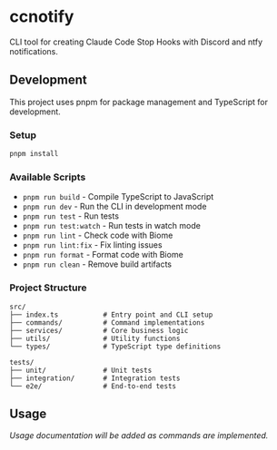 # ccnotify

CLI tool for creating Claude Code Stop Hooks with Discord and ntfy notifications.

## Development

This project uses pnpm for package management and TypeScript for development.

### Setup

```bash
pnpm install
```

### Available Scripts

- `pnpm run build` - Compile TypeScript to JavaScript
- `pnpm run dev` - Run the CLI in development mode
- `pnpm run test` - Run tests
- `pnpm run test:watch` - Run tests in watch mode
- `pnpm run lint` - Check code with Biome
- `pnpm run lint:fix` - Fix linting issues
- `pnpm run format` - Format code with Biome
- `pnpm run clean` - Remove build artifacts

### Project Structure

```
src/
├── index.ts           # Entry point and CLI setup
├── commands/          # Command implementations
├── services/          # Core business logic
├── utils/             # Utility functions
└── types/             # TypeScript type definitions

tests/
├── unit/              # Unit tests
├── integration/       # Integration tests
└── e2e/               # End-to-end tests
```

## Usage

*Usage documentation will be added as commands are implemented.*